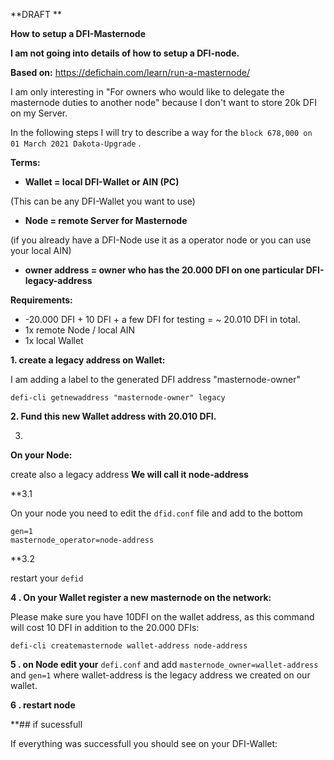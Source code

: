 **DRAFT **

**How to setup a DFI-Masternode**

**I am not going into details of how to setup a DFI-node.** 

**Based on:**  https://defichain.com/learn/run-a-masternode/

I am only interesting in "For owners who would like to delegate the masternode duties to another node" because I don't want to store 20k DFI on my Server. 

In the following steps I will try to describe a way for the `block 678,000 on 01 March 2021 Dakota-Upgrade` .


**Terms:**

+ **Wallet = local DFI-Wallet or AIN (PC)**

(This can be any DFI-Wallet you want to use) 

+ **Node =  remote Server for Masternode**

(if you already have a DFI-Node use it as a operator node or you can use your local AIN)

+ **owner address = owner who has the 20.000 DFI on one particular DFI-legacy-address**


**Requirements:** 

+ -20.000 DFI + 10 DFI + a few DFI for testing = ~ 20.010 DFI in total. 
+ 1x remote Node  / local AIN
+ 1x local Wallet 

**1. create a legacy address on Wallet:**

I am  adding a label to the generated DFI address "masternode-owner"

`defi-cli getnewaddress "masternode-owner" legacy`

**2. Fund this new Wallet address with 20.010 DFI.**

3.
**On your Node:** 

create also a legacy address **We will call it node-address**

**3.1

On your node you need to edit the `dfid.conf` file and add to the bottom

```
gen=1
masternode_operator=node-address
```
**3.2

restart your `defid` 

**4 .
On your Wallet register a new masternode on the network:**

Please make sure you have 10DFI on the wallet address, as this command will cost 10 DFI in addition to the 20.000 DFIs:

`defi-cli createmasternode wallet-address node-address`

**5 . on Node edit your** `defi.conf` and add `masternode_owner=wallet-address` and `gen=1`  where wallet-address is the legacy address we created on our wallet. 

**6 . restart node** 

**## if sucessfull 

If everything was successfull you should see on your DFI-Wallet:


